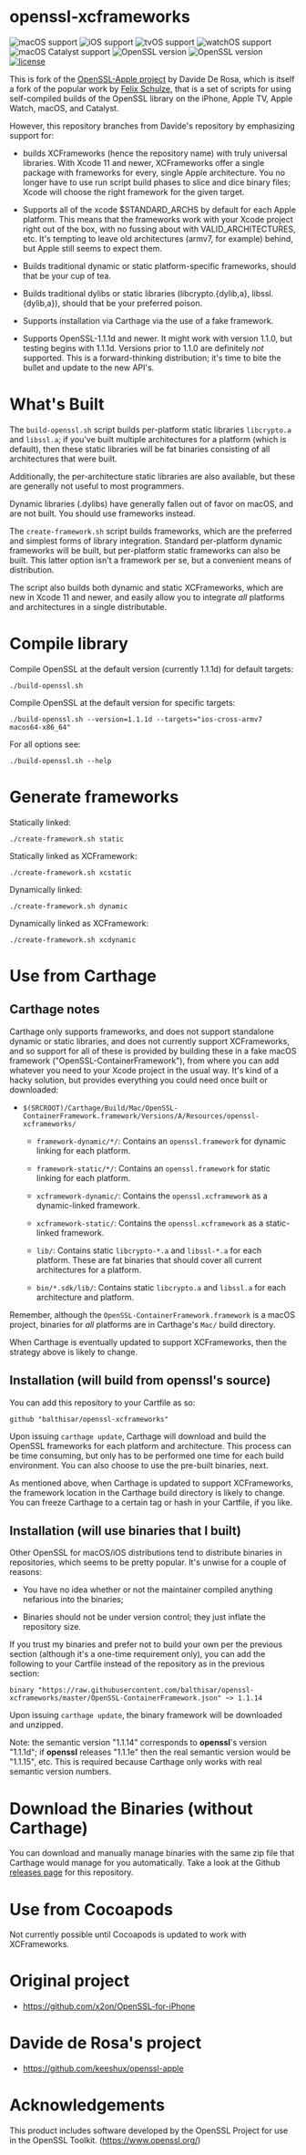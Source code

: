 # openssl-xcframeworks

![macOS support](https://img.shields.io/badge/macOS-10.11+-blue.svg)
![iOS support](https://img.shields.io/badge/iOS-11+-blue.svg)
![tvOS support](https://img.shields.io/badge/tvOS-11+-blue.svg)
![watchOS support](https://img.shields.io/badge/watchOS-4.0+-blue.svg)
![macOS Catalyst support](https://img.shields.io/badge/macOS%20Catalyst-10.15+-blue.svg)
![OpenSSL version](https://img.shields.io/badge/OpenSSL-1.1.1d-green.svg)
![OpenSSL version](https://img.shields.io/badge/OpenSSL-1.0.2t-green.svg)
[![license](https://img.shields.io/badge/license-Apache%202.0-lightgrey.svg)](LICENSE)

This is fork of the [OpenSSL-Apple project](https://github.com/keeshux/openssl-apple) by
Davide De Rosa, which is itself a fork of the popular work by
[Felix Schulze](https://github.com/x2on), that is a set of scripts for using self-compiled
builds of the OpenSSL library on the iPhone, Apple TV, Apple Watch, macOS, and Catalyst.

However, this repository branches from Davide's repository by emphasizing support for:

- builds XCFrameworks (hence the repository name) with truly universal libraries. With Xcode 11
  and newer, XCFrameworks offer a single package with frameworks for every, single Apple
  architecture. You no longer have to use run script build phases to slice and dice binary files;
  Xcode will choose the right framework for the given target.

- Supports all of the xcode $STANDARD_ARCHS by default for each Apple platform. This means that
  the frameworks work with your Xcode project right out of the box, with no fussing about with
  VALID_ARCHITECTURES, etc. It's tempting to leave old architectures (armv7, for example) behind,
  but Apple still seems to expect them.

- Builds traditional dynamic or static platform-specific frameworks, should that be your cup of
  tea.

- Builds traditional dylibs or static libraries (libcrypto.{dylib,a}, libssl.{dylib,a}), should
  that be your preferred poison.

- Supports installation via Carthage via the use of a fake framework.

- Supports OpenSSL-1.1.1d and newer. It might work with version 1.1.0, but testing begins with
  1.1.1d. Versions prior to 1.1.0 are definitely *not* supported. This is a forward-thinking
  distribution; it's time to bite the bullet and update to the new API's.


# What's Built

The `build-openssl.sh` script builds per-platform static libraries `libcrypto.a` and `libssl.a`;
if you've built multiple architectures for a platform (which is default), then these static
libraries will be fat binaries consisting of all architectures that were built.

Additionally, the per-architecture static libraries are also available, but these are generally
not useful to most programmers.

Dynamic libraries (.dylibs) have generally fallen out of favor on macOS, and are not built. You
should use frameworks instead.

The `create-framework.sh` script builds frameworks, which are the preferred and simplest forms
of library integration. Standard per-platform dynamic frameworks will be built, but
per-platform static frameworks can also be built. This latter option isn't a framework per se,
but a convenient means of distribution.

The script also builds both dynamic and static XCFrameworks, which are new in Xcode 11 and newer,
and easily allow you to integrate _all_ platforms and architectures in a single distributable.


# Compile library


Compile OpenSSL at the default version (currently 1.1.1d) for default targets:

```
./build-openssl.sh
```

Compile OpenSSL at the default version for specific targets:

```
./build-openssl.sh --version=1.1.1d --targets="ios-cross-armv7 macos64-x86_64"
```

For all options see:

```
./build-openssl.sh --help
```


# Generate frameworks

Statically linked:

```
./create-framework.sh static
```

Statically linked as XCFramework:

```
./create-framework.sh xcstatic
```

Dynamically linked:

```
./create-framework.sh dynamic
```

Dynamically linked as XCFramework:

```
./create-framework.sh xcdynamic
```


# Use from Carthage


## Carthage notes

Carthage only supports frameworks, and does not support standalone dynamic or static libraries, and
does not currently support XCFrameworks, and so support for all of these is provided by building
these in a fake macOS framework ("OpenSSL-ContainerFramework"), from where you can add whatever you
need to your Xcode project in the usual way. It's kind of a hacky solution, but provides everything
you could need once built or downloaded:

- `$(SRCROOT)/Carthage/Build/Mac/OpenSSL-ContainerFramework.framework/Versions/A/Resources/openssl-xcframeworks/`

  - `framework-dynamic/*/`: Contains an `openssl.framework` for dynamic linking for each platform.
  
  - `framework-static/*/`: Contains an `openssl.framework` for static linking for each platform.
  
  - `xcframework-dynamic/`: Contains the `openssl.xcframework` as a dynamic-linked framework.
  
  - `xcframework-static/`: Contains the `openssl.xcframework` as a static-linked framework.
  
  - `lib/`: Contains static `libcrypto-*.a` and `libssl-*.a` for each platform. These are fat 
    binaries that should cover all current architectures for a platform.

  - `bin/*.sdk/lib/`: Contains static `libcrypto.a` and `libssl.a` for each architecture and
    platform.

Remember, although the `OpenSSL-ContainerFramework.framework` is a macOS project, binaries for
_all_ platforms are in Carthage's `Mac/` build directory.

When Carthage is eventually updated to support XCFrameworks, then the strategy above is likely to
change. 


## Installation (will build from **openssl**'s source)

You can add this repository to your Cartfile as so:

```
github "balthisar/openssl-xcframeworks"
```

Upon issuing `carthage update`, Carthage will download and build the OpenSSL frameworks for each
platform and architecture. This process can be time consuming, but only has to be performed one 
time for each build environment. You can also choose to use the pre-built binaries, next.

As mentioned above, when Carthage is updated to support XCFrameworks, the framework location in the
Carthage build directory is likely to change. You can freeze Carthage to a certain tag or hash in
your Cartfile, if you like.


## Installation (will use binaries that I built)

Other OpenSSL for macOS/iOS distributions tend to distribute binaries in repositories, which seems
to be pretty popular. It's unwise for a couple of reasons:

- You have no idea whether or not the maintainer compiled anything nefarious into the binaries;

- Binaries should not be under version control; they just inflate the repository size.

If you trust my binaries and prefer not to build your own per the previous section (although it's a
one-time requirement only), you can add the following to your Cartfile instead of the repository as
in the previous section:

```
binary "https://raw.githubusercontent.com/balthisar/openssl-xcframeworks/master/OpenSSL-ContainerFramework.json" ~> 1.1.14
```

Upon issuing `carthage update`, the binary framework will be downloaded and unzipped.

Note: the semantic version "1.1.14" corresponds to **openssl**'s version "1.1.1d"; if **openssl**
releases "1.1.1e" then the real semantic version would be "1.1.15", etc. This is required because
Carthage only works with real semantic version numbers.


# Download the Binaries (without Carthage)

You can download and manually manage binaries with the same zip file that Carthage would manage for
you automatically. Take a look at the Github [releases page](https://github.com/balthisar/openssl-xcframeworks/releases)
for this repository.


# Use from Cocoapods

Not currently possible until Cocoapods is updated to work with XCFrameworks.


# Original project

* <https://github.com/x2on/OpenSSL-for-iPhone>


# Davide de Rosa's project

* <https://github.com/keeshux/openssl-apple>


# Acknowledgements

This product includes software developed by the OpenSSL Project for use in the OpenSSL 
Toolkit. (<https://www.openssl.org/>)
